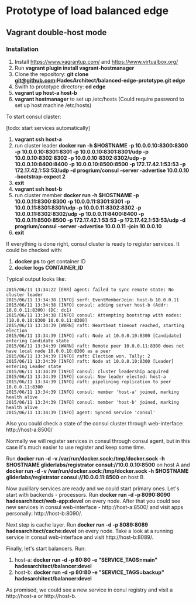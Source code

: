 # Prototype of load balanced edge

## Vagrant double-host mode

### Installation

1. Install https://www.vagrantup.com/ and https://www.virtualbox.org/
2. Run **vagrant plugin install vagrant-hostmanager** 
3. Clone the repository: **git clone git@github.com:HadesArchitect/balanced-edge-prototype.git edge**
4. Swith to prototype directory: **cd edge**
5. **vagrant up host-a host-b**
6. **vagrant hostmanager** to set up /etc/hosts (Could require password to set up host machine /etc/hosts)

To start consul claster:

[todo: start services automatically]

1. **vagrant ssh host-a**
2. run cluster leader **docker run -h $HOSTNAME -p 10.0.0.10:8300:8300  -p 10.0.0.10:8301:8301  -p 10.0.0.10:8301:8301/udp -p 10.0.0.10:8302:8302 -p 10.0.0.10:8302:8302/udp -p 10.0.0.10:8400:8400 -p 10.0.0.10:8500:8500 -p 172.17.42.1:53:53 -p 172.17.42.1:53:53/udp -d progrium/consul -server -advertise 10.0.0.10 -bootstrap-expect 2**
3. **exit**
4. **vagrant ssh host-b**
5. run cluster member **docker run -h $HOSTNAME -p 10.0.0.11:8300:8300  -p 10.0.0.11:8301:8301  -p 10.0.0.11:8301:8301/udp -p 10.0.0.11:8302:8302 -p 10.0.0.11:8302:8302/udp -p 10.0.0.11:8400:8400 -p 10.0.0.11:8500:8500 -p 172.17.42.1:53:53 -p 172.17.42.1:53:53/udp -d progrium/consul -server -advertise 10.0.0.11 -join 10.0.0.10**
6. **exit**

If everything is done right, consul cluster is ready to register services. It could be checked with:

1. **docker ps** to get container ID
2. **docker logs CONTAINER_ID**

Typical output looks like:

```
2015/06/11 13:34:22 [ERR] agent: failed to sync remote state: No cluster leader
2015/06/11 13:34:38 [INFO] serf: EventMemberJoin: host-b 10.0.0.11
2015/06/11 13:34:38 [INFO] consul: adding server host-b (Addr: 10.0.0.11:8300) (DC: dc1)
2015/06/11 13:34:38 [INFO] consul: Attempting bootstrap with nodes: [10.0.0.10:8300 10.0.0.11:8300]
2015/06/11 13:34:39 [WARN] raft: Heartbeat timeout reached, starting election
2015/06/11 13:34:39 [INFO] raft: Node at 10.0.0.10:8300 [Candidate] entering Candidate state
2015/06/11 13:34:39 [WARN] raft: Remote peer 10.0.0.11:8300 does not have local node 10.0.0.10:8300 as a peer
2015/06/11 13:34:39 [INFO] raft: Election won. Tally: 2
2015/06/11 13:34:39 [INFO] raft: Node at 10.0.0.10:8300 [Leader] entering Leader state
2015/06/11 13:34:39 [INFO] consul: cluster leadership acquired
2015/06/11 13:34:39 [INFO] consul: New leader elected: host-a
2015/06/11 13:34:39 [INFO] raft: pipelining replication to peer 10.0.0.11:8300
2015/06/11 13:34:39 [INFO] consul: member 'host-a' joined, marking health alive
2015/06/11 13:34:39 [INFO] consul: member 'host-b' joined, marking health alive
2015/06/11 13:34:39 [INFO] agent: Synced service 'consul'
```

Also you could check a state of the consul cluster through web-interface: http://host-a:8500/

Normally we will register services in consul through consul agent, but in this case it's much easier to use register and keep some time.

Run **docker run -d -v /var/run/docker.sock:/tmp/docker.sock -h $HOSTNAME gliderlabs/registrator consul://10.0.0.10:8500** on host A and **docker run -d -v /var/run/docker.sock:/tmp/docker.sock -h $HOSTNAME gliderlabs/registrator consul://10.0.0.11:8500** on host B.

Now auxillary services are ready and we could start primary ones. Let's start with backends - processors. Run **docker run -d -p 8090:8090 hadesarchitect/web-app:devel** on every node. After that you could see new services in consul web-interface - http://host-a:8500/ and visit apps personally: http://host-b:8090/.

Next step is cache layer. Run **docker run -d -p 8089:8089 hadesarchitect/cache:devel** on every node. Take a look at a running service in consul web-interface and visit http://host-b:8089/. 

Finally, let's start balancers. Run:

1. host-a: **docker run -d -p 80:80 -e "SERVICE_TAGS=main" hadesarchitect/balancer:devel**
2. host-b: **docker run -d -p 80:80 -e "SERVICE_TAGS=backup" hadesarchitect/balancer:devel**

As promised, we could see a new service in conul registry and visit a http://host-a or http://host-b.
